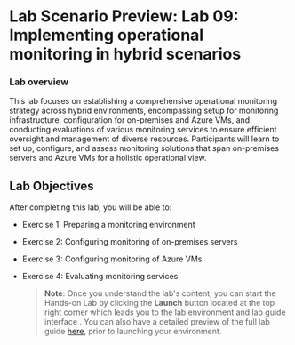 # Lab Scenario Preview: Lab 09: Implementing operational monitoring in hybrid scenarios

### Lab overview

This lab focuses on establishing a comprehensive operational monitoring strategy across hybrid environments, encompassing setup for monitoring infrastructure, configuration for on-premises and Azure VMs, and conducting evaluations of various monitoring services to ensure efficient oversight and management of diverse resources. Participants will learn to set up, configure, and assess monitoring solutions that span on-premises servers and Azure VMs for a holistic operational view.

## Lab Objectives
  
After completing this lab, you will be able to:

+ Exercise 1: Preparing a monitoring environment
+ Exercise 2: Configuring monitoring of on-premises servers
+ Exercise 3: Configuring monitoring of Azure VMs
+ Exercise 4: Evaluating monitoring services

   >**Note**: Once you understand the lab's content, you can start the Hands-on Lab by clicking the **Launch** button located at the top right corner which leads you to the lab environment and lab guide interface . You can also have a detailed preview of the full lab guide [here](https://experience.cloudlabs.ai/#/labguidepreview/), prior to launching your environment.

